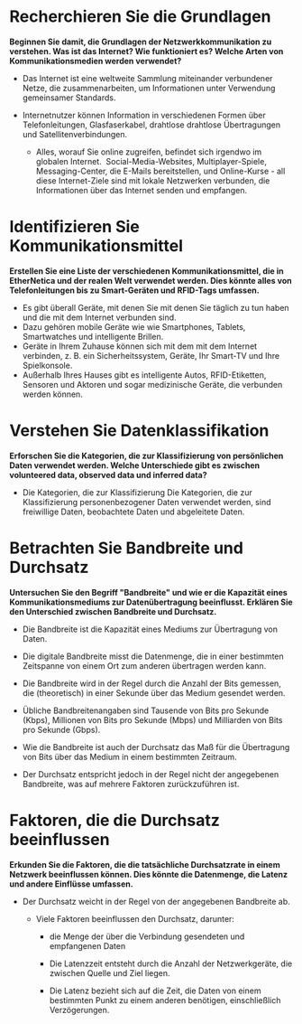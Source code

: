 
# **Recherchieren Sie die Grundlagen**

**Beginnen Sie damit, die Grundlagen der Netzwerkkommunikation zu verstehen. Was ist das Internet? Wie funktioniert es? Welche Arten von Kommunikationsmedien werden verwendet?**  

- Das Internet ist eine weltweite Sammlung miteinander verbundener Netze, die zusammenarbeiten, um Informationen unter Verwendung gemeinsamer Standards.
        
- Internetnutzer können Information in verschiedenen Formen über Telefonleitungen, Glasfaserkabel, drahtlose drahtlose Übertragungen und Satellitenverbindungen.
        
    - Alles, worauf Sie online zugreifen, befindet sich irgendwo im globalen Internet.  Social-Media-Websites, Multiplayer-Spiele, Messaging-Center, die E-Mails bereitstellen, und Online-Kurse - all diese Internet-Ziele sind mit lokale Netzwerken verbunden, die Informationen über das Internet senden und empfangen.
        
    

# **Identifizieren Sie Kommunikationsmittel**

**Erstellen Sie eine Liste der verschiedenen Kommunikationsmittel, die in EtherNetica und der realen Welt verwendet werden. Dies könnte alles von Telefonleitungen bis zu Smart-Geräten und RFID-Tags umfassen.**
    
- Es gibt überall Geräte, mit denen Sie mit denen Sie täglich zu tun haben und die mit dem Internet verbunden sind.
- Dazu gehören mobile Geräte wie wie Smartphones, Tablets, Smartwatches und intelligente Brillen.
- Geräte in Ihrem Zuhause können sich mit dem mit dem Internet verbinden, z. B. ein Sicherheitssystem, Geräte, Ihr Smart-TV und Ihre Spielkonsole.
- Außerhalb Ihres Hauses gibt es intelligente Autos, RFID-Etiketten, Sensoren und Aktoren und sogar medizinische Geräte, die verbunden werden können.  

    
# **Verstehen Sie Datenklassifikation**

**Erforschen Sie die Kategorien, die zur Klassifizierung von persönlichen Daten verwendet werden. Welche Unterschiede gibt es zwischen volunteered data, observed data und inferred data?**

- Die Kategorien, die zur Klassifizierung Die Kategorien, die zur Klassifizierung personenbezogener Daten verwendet werden, sind freiwillige Daten, beobachtete Daten und abgeleitete Daten.  
    
# **Betrachten Sie Bandbreite und Durchsatz**

**Untersuchen Sie den Begriff "Bandbreite" und wie er die Kapazität eines Kommunikationsmediums zur Datenübertragung beeinflusst. Erklären Sie den Unterschied zwischen Bandbreite und Durchsatz.**  
    
- Die Bandbreite ist die Kapazität eines Mediums zur Übertragung von Daten.
        
- Die digitale Bandbreite misst die Datenmenge, die in einer bestimmten Zeitspanne von einem Ort zum anderen übertragen werden kann. 
        
- Die Bandbreite wird in der Regel durch die Anzahl der Bits gemessen, die (theoretisch) in einer Sekunde über das Medium gesendet werden.
        
- Übliche Bandbreitenangaben sind Tausende von Bits pro Sekunde (Kbps), Millionen von Bits pro Sekunde (Mbps) und Milliarden von Bits pro Sekunde (Gbps).
        
- Wie die Bandbreite ist auch der Durchsatz das Maß für die Übertragung von Bits über das Medium in einem bestimmten Zeitraum.
        
- Der Durchsatz entspricht jedoch in der Regel nicht der angegebenen Bandbreite, was auf mehrere Faktoren zurückzuführen ist.
        
    
# **Faktoren, die die Durchsatz beeinflussen**

**Erkunden Sie die Faktoren, die die tatsächliche Durchsatzrate in einem Netzwerk beeinflussen können. Dies könnte die Datenmenge, die Latenz und andere Einflüsse umfassen.**

- Der Durchsatz weicht in der Regel von der angegebenen Bandbreite ab. 
        
    - Viele Faktoren beeinflussen den Durchsatz, darunter:
        - die Menge der über die Verbindung gesendeten und empfangenen Daten  
            
        - Die Latenzzeit entsteht durch die Anzahl der Netzwerkgeräte, die zwischen Quelle und Ziel liegen.
            
        - Die Latenz bezieht sich auf die Zeit, die Daten von einem bestimmten Punkt zu einem anderen benötigen, einschließlich Verzögerungen.